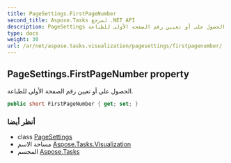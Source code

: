 ```yaml
---
title: PageSettings.FirstPageNumber
second_title: Aspose.Tasks لمرجع .NET API
description: PageSettings ملكية. الحصول على أو تعيين رقم الصفحة الأولى للطباعة.
type: docs
weight: 30
url: /ar/net/aspose.tasks.visualization/pagesettings/firstpagenumber/
---
```

## PageSettings.FirstPageNumber property

الحصول على أو تعيين رقم الصفحة الأولى للطباعة.

```csharp
public short FirstPageNumber { get; set; }
```

### أنظر أيضا

* class [PageSettings](../)
* مساحة الاسم [Aspose.Tasks.Visualization](../../pagesettings/)
* المجسم [Aspose.Tasks](../../../)


